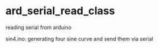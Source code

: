 # ard_serial_read_class
reading serial from arduino

sin4.ino: generating four sine curve and send them via serial
